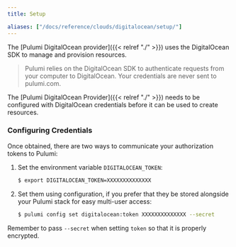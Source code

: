 ```yaml
---
title: Setup

aliases: ["/docs/reference/clouds/digitalocean/setup/"]
---
```


The [Pulumi DigitalOcean provider]({{< relref "./" >}}) uses the DigitalOcean SDK to manage and provision resources.

> Pulumi relies on the DigitalOcean SDK to authenticate requests from your computer to DigitalOcean. Your credentials are never sent
> to pulumi.com.

The [Pulumi DigitalOcean Provider]({{< relref "./" >}}) needs to be configured with DigitalOcean credentials
before it can be used to create resources.

### Configuring Credentials

Once obtained, there are two ways to communicate your authorization tokens to Pulumi:

1. Set the environment variable `DIGITALOCEAN_TOKEN`:

    ```bash
    $ export DIGITALOCEAN_TOKEN=XXXXXXXXXXXXXX
    ```

2. Set them using configuration, if you prefer that they be stored alongside your Pulumi stack for easy multi-user access:

    ```bash
    $ pulumi config set digitalocean:token XXXXXXXXXXXXXX --secret
    ```
   
Remember to pass `--secret` when setting `token` so that it is properly encrypted.
